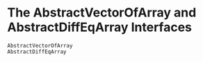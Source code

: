 # The AbstractVectorOfArray and AbstractDiffEqArray Interfaces

```@docs
AbstractVectorOfArray
AbstractDiffEqArray
```
